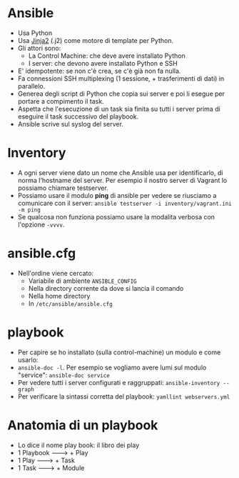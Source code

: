 # Ansible
* Usa Python
* Usa [Jinja2](http://oreil.ly/LAXa7) (.j2) come motore di template per Python.
* Gli attori sono:
  * La Control Machine: che deve avere installato Python
  * I server: che devono avere installato Python e SSH
* E' idempotente: se non c'è crea, se c'è già non fa nulla.
* Fa connessioni SSH multiplexing (1 sessione, + trasferimenti di dati) in parallelo.
* Generea degli script di Python che copia sui server e poi li esegue per portare a compimento il task.
* Aspetta che l'esecuzione di un task sia finita su tutti i server prima di eseguire il task successivo del playbook.
* Ansible scrive sul syslog del server. 

# Inventory
* A ogni server viene dato un nome che Ansible usa per identificarlo, di norma l'hostname del server. Per esempio il 
  nostro server di Vagrant lo possiamo chiamare testserver.
* Possiamo usare il modulo __ping__ di ansible per vedere se riusciamo a comunicare con il server: `ansible testserver -i inventory/vagrant.ini -m ping`
* Se qualcosa non funziona possiamo usare la modalita verbosa con l'opzione `-vvvv`.

# ansible.cfg
* Nell'ordine viene cercato:
  * Variabile di ambiente `ANSIBLE_CONFIG`
  * Nella directory corrente da dove si lancia il comando
  * Nella home directory
  * In `/etc/ansible/ansible.cfg`

# playbook
* Per capire se ho installato (sulla control-machine) un modulo e come usarlo: 
 * `ansible-doc -l`. Per esempio se vogliamo avere lumi sul modulo "service":  `ansible-doc service`
* Per vedere tutti i server configurati e raggruppati: `ansible-inventory --graph`
* Per verificare la sintassi corretta del playbook: `yamllint webservers.yml` 

# Anatomia di un playbook
* Lo dice il nome play book: il libro dei play
* 1 Playbook ---> + Play
* 1 Play ---> + Task
* 1 Task ---> + Module